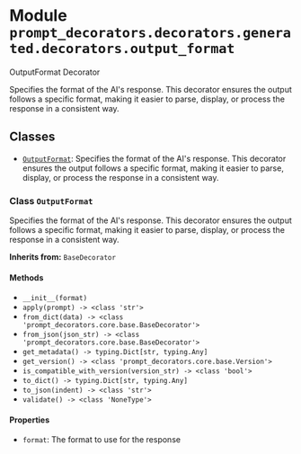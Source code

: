 # Module `prompt_decorators.decorators.generated.decorators.output_format`

OutputFormat Decorator

Specifies the format of the AI's response. This decorator ensures the output follows a specific format, making it easier to parse, display, or process the response in a consistent way.

## Classes

- [`OutputFormat`](#class-outputformat): Specifies the format of the AI's response. This decorator ensures the output follows a specific format, making it easier to parse, display, or process the response in a consistent way.

### Class `OutputFormat`

Specifies the format of the AI's response. This decorator ensures the output follows a specific format, making it easier to parse, display, or process the response in a consistent way.

**Inherits from:** `BaseDecorator`

#### Methods

- `__init__(format)`
- `apply(prompt) -> <class 'str'>`
- `from_dict(data) -> <class 'prompt_decorators.core.base.BaseDecorator'>`
- `from_json(json_str) -> <class 'prompt_decorators.core.base.BaseDecorator'>`
- `get_metadata() -> typing.Dict[str, typing.Any]`
- `get_version() -> <class 'prompt_decorators.core.base.Version'>`
- `is_compatible_with_version(version_str) -> <class 'bool'>`
- `to_dict() -> typing.Dict[str, typing.Any]`
- `to_json(indent) -> <class 'str'>`
- `validate() -> <class 'NoneType'>`
#### Properties

- `format`: The format to use for the response

